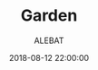 ---
layout: project
title:  "Garden"
date:   2018-08-12 22:00:00
author: ALEBAT
categories:
- project
img: 2.png
thumb: thumb2.png
carousel:
- 2.png
---